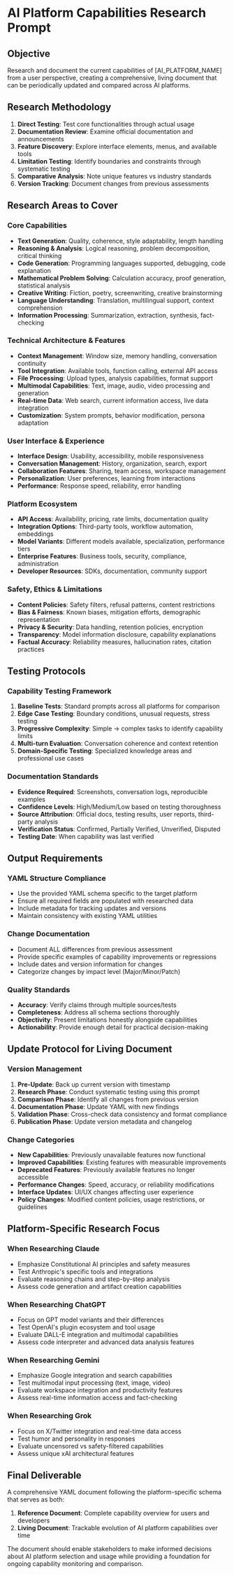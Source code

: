# AI Platform Capabilities Research Prompt

## Objective
Research and document the current capabilities of [AI_PLATFORM_NAME] from a user perspective, creating a comprehensive, living document that can be periodically updated and compared across AI platforms.

## Research Methodology
1. **Direct Testing**: Test core functionalities through actual usage
2. **Documentation Review**: Examine official documentation and announcements  
3. **Feature Discovery**: Explore interface elements, menus, and available tools
4. **Limitation Testing**: Identify boundaries and constraints through systematic testing
5. **Comparative Analysis**: Note unique features vs industry standards
6. **Version Tracking**: Document changes from previous assessments

## Research Areas to Cover

### Core Capabilities
- **Text Generation**: Quality, coherence, style adaptability, length handling
- **Reasoning & Analysis**: Logical reasoning, problem decomposition, critical thinking
- **Code Generation**: Programming languages supported, debugging, code explanation
- **Mathematical Problem Solving**: Calculation accuracy, proof generation, statistical analysis
- **Creative Writing**: Fiction, poetry, screenwriting, creative brainstorming
- **Language Understanding**: Translation, multilingual support, context comprehension
- **Information Processing**: Summarization, extraction, synthesis, fact-checking

### Technical Architecture & Features
- **Context Management**: Window size, memory handling, conversation continuity
- **Tool Integration**: Available tools, function calling, external API access
- **File Processing**: Upload types, analysis capabilities, format support
- **Multimodal Capabilities**: Text, image, audio, video processing and generation
- **Real-time Data**: Web search, current information access, live data integration
- **Customization**: System prompts, behavior modification, persona adaptation

### User Interface & Experience
- **Interface Design**: Usability, accessibility, mobile responsiveness
- **Conversation Management**: History, organization, search, export
- **Collaboration Features**: Sharing, team access, workspace management
- **Personalization**: User preferences, learning from interactions
- **Performance**: Response speed, reliability, error handling

### Platform Ecosystem
- **API Access**: Availability, pricing, rate limits, documentation quality
- **Integration Options**: Third-party tools, workflow automation, embeddings
- **Model Variants**: Different models available, specialization, performance tiers
- **Enterprise Features**: Business tools, security, compliance, administration
- **Developer Resources**: SDKs, documentation, community support

### Safety, Ethics & Limitations
- **Content Policies**: Safety filters, refusal patterns, content restrictions
- **Bias & Fairness**: Known biases, mitigation efforts, demographic representation
- **Privacy & Security**: Data handling, retention policies, encryption
- **Transparency**: Model information disclosure, capability explanations
- **Factual Accuracy**: Reliability measures, hallucination rates, citation practices

## Testing Protocols

### Capability Testing Framework
1. **Baseline Tests**: Standard prompts across all platforms for comparison
2. **Edge Case Testing**: Boundary conditions, unusual requests, stress testing
3. **Progressive Complexity**: Simple → complex tasks to identify capability limits
4. **Multi-turn Evaluation**: Conversation coherence and context retention
5. **Domain-Specific Testing**: Specialized knowledge areas and professional use cases

### Documentation Standards
- **Evidence Required**: Screenshots, conversation logs, reproducible examples
- **Confidence Levels**: High/Medium/Low based on testing thoroughness
- **Source Attribution**: Official docs, testing results, user reports, third-party analysis
- **Verification Status**: Confirmed, Partially Verified, Unverified, Disputed
- **Testing Date**: When capability was last verified

## Output Requirements

### YAML Structure Compliance
- Use the provided YAML schema specific to the target platform
- Ensure all required fields are populated with researched data
- Include metadata for tracking updates and versions
- Maintain consistency with existing YAML utilities

### Change Documentation
- Document ALL differences from previous assessment
- Provide specific examples of capability improvements or regressions
- Include dates and version information for changes
- Categorize changes by impact level (Major/Minor/Patch)

### Quality Standards
- **Accuracy**: Verify claims through multiple sources/tests
- **Completeness**: Address all schema sections thoroughly  
- **Objectivity**: Present limitations honestly alongside capabilities
- **Actionability**: Provide enough detail for practical decision-making

## Update Protocol for Living Document

### Version Management
1. **Pre-Update**: Back up current version with timestamp
2. **Research Phase**: Conduct systematic testing using this prompt
3. **Comparison Phase**: Identify all changes from previous version
4. **Documentation Phase**: Update YAML with new findings
5. **Validation Phase**: Cross-check data consistency and format compliance
6. **Publication Phase**: Update version metadata and changelog

### Change Categories
- **New Capabilities**: Previously unavailable features now functional
- **Improved Capabilities**: Existing features with measurable improvements
- **Deprecated Features**: Previously available features no longer accessible
- **Performance Changes**: Speed, accuracy, or reliability modifications
- **Interface Updates**: UI/UX changes affecting user experience
- **Policy Changes**: Modified content policies, usage restrictions, or guidelines

## Platform-Specific Research Focus

### When Researching Claude
- Emphasize Constitutional AI principles and safety measures
- Test Anthropic's specific tools and integrations
- Evaluate reasoning chains and step-by-step analysis
- Assess code generation and artifact creation capabilities

### When Researching ChatGPT  
- Focus on GPT model variants and their differences
- Test OpenAI's plugin ecosystem and tool usage
- Evaluate DALL-E integration and multimodal capabilities
- Assess code interpreter and advanced data analysis features

### When Researching Gemini
- Emphasize Google integration and search capabilities
- Test multimodal input processing (text, image, video)
- Evaluate workspace integration and productivity features
- Assess real-time information access and fact-checking

### When Researching Grok
- Focus on X/Twitter integration and real-time data access
- Test humor and personality in responses
- Evaluate uncensored vs safety-filtered capabilities
- Assess unique xAI architectural features

## Final Deliverable
A comprehensive YAML document following the platform-specific schema that serves as both:
1. **Reference Document**: Complete capability overview for users and developers
2. **Living Document**: Trackable evolution of AI platform capabilities over time

The document should enable stakeholders to make informed decisions about AI platform selection and usage while providing a foundation for ongoing capability monitoring and comparison.